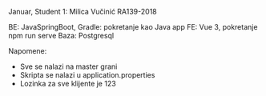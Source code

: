 Januar, Student 1: Milica Vučinić RA139-2018

BE: JavaSpringBoot, Gradle: pokretanje kao Java app
FE: Vue 3, pokretanje npm run serve
Baza: Postgresql

Napomene:
- Sve se nalazi na master grani
- Skripta se nalazi u application.properties
- Lozinka za sve klijente je 123
